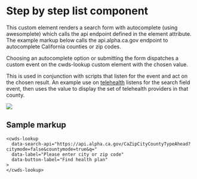 # Step by step list component

This custom element renders a search form with autocomplete (using awesomplete) which calls the api endpoint defined in the element attribute. The example markup below calls the api.alpha.ca.gov endpoint to autocomplete California counties or zip codes.

Choosing an autocomplete option or submitting the form dispatches a custom event on the cwds-lookup custom element with the chosen value.

This is used in conjunction with scripts that listen for the event and act on the chosen result. An example use on <a href="https://covid19.ca.gov/telehealth">telehealth</a> listens for the search field event, then uses the value to display the set of telehealth providers in that county.

<img src="https://raw.githubusercontent.com/cagov/Alpha/master/components/lookup/lookup.png" />


## Sample markup

```
<cwds-lookup 
  data-search-api="https://api.alpha.ca.gov/CaZipCityCountyTypeAhead?citymode=false&countymode=true&q=" 
  data-label="Please enter city or zip code"
  data-button-label="Find health plan"
>
</cwds-lookup>
```
